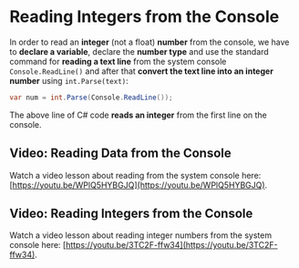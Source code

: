 # Reading Integers from the Console

In order to read an **integer** \(not a float\) **number** from the console, we have to **declare a variable**, declare the **number type** and use the standard command for **reading a text line** from the system console `Console.ReadLine()` and after that **convert the text line into an integer number** using `int.Parse(text)`:

```csharp
var num = int.Parse(Console.ReadLine());
```

The above line of C\# code **reads an integer** from the first line on the console.

## Video: Reading Data from the Console

Watch a video lesson about reading from the system console here: [https://youtu.be/WPlQ5HYBGJQ](https://youtu.be/WPlQ5HYBGJQ).

## Video: Reading Integers from the Console

Watch a video lesson about reading integer numbers from the system console here: [https://youtu.be/3TC2F-ffw34](https://youtu.be/3TC2F-ffw34).

